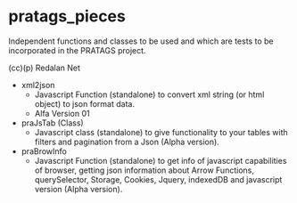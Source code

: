 # pratags_pieces
Independent functions and classes to be used and which are tests to be incorporated in the PRATAGS project. 

(cc)(p) Redalan Net

- xml2json
  - Javascript Function (standalone) to convert xml string (or html object) to json format data.  
  - Alfa Version 01
- praJsTab (Class)
  - Javascript class (standalone) to give functionality to your tables with filters and pagination from a Json (Alpha version).
- praBrowInfo
  - Javascript Function (standalone) to get info of javascript capabilities of browser, getting json information about Arrow Functions, querySelector, Storage, Cookies, Jquery, indexedDB and javascript version (Alpha version).